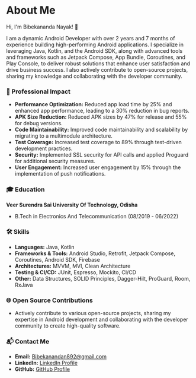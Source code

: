 # About Me

Hi, I'm Bibekananda Nayak! 👋

I am a dynamic Android Developer with over 2 years and 7 months of experience building high-performing Android applications. I specialize in leveraging Java, Kotlin, and the Android SDK, along with advanced tools and frameworks such as Jetpack Compose, App Bundle, Coroutines, and Play Console, to deliver robust solutions that enhance user satisfaction and drive business success. I also actively contribute to open-source projects, sharing my knowledge and collaborating with the developer community.

### 🌟 Professional Impact

- **Performance Optimization:** Reduced app load time by 25% and enhanced app performance, leading to a 30% reduction in bug reports.
- **APK Size Reduction:** Reduced APK sizes by 47% for release and 55% for debug versions.
- **Code Maintainability:** Improved code maintainability and scalability by migrating to a multimodule architecture.
- **Test Coverage:** Increased test coverage to 89% through test-driven development practices.
- **Security:** Implemented SSL security for API calls and applied Proguard for additional security measures.
- **User Engagement:** Increased user engagement by 15% through the implementation of push notifications.

### 🎓 Education

**Veer Surendra Sai University Of Technology, Odisha**
- B.Tech in Electronics And Telecommunication (08/2019 - 06/2022)

### 🛠️ Skills

- **Languages:** Java, Kotlin
- **Frameworks & Tools:** Android Studio, Retrofit, Jetpack Compose, Coroutines, Android SDK, Firebase
- **Architectures:** MVVM, MVI, Clean Architecture
- **Testing & CI/CD:** JUnit, Espresso, Mockito, CI/CD
- **Other:** Data Structures, SOLID Principles, Dagger-Hilt, ProGuard, Room, RxJava

### 🌐 Open Source Contributions

- Actively contribute to various open-source projects, sharing my expertise in Android development and collaborating with the developer community to create high-quality software.

### 📬 Contact Me

- **Email:** [Bibekanandan892@gmail.com](mailto:Bibekanandan892@gmail.com)
- **LinkedIn:** [LinkedIn Profile](https://www.linkedin.com/in/bibekanandanayak)
- **GitHub:** [GitHub Profile](https://github.com/bibekanandanayak)
